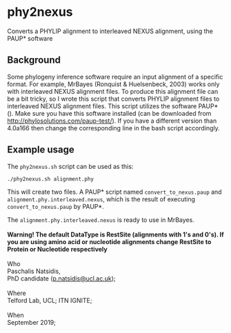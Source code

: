# phy2nexus
Converts a PHYLIP alignment to interleaved NEXUS alignment, using the PAUP* software


## Background

Some phylogeny inference software require an input alignment of a specific format. For example, MrBayes (Ronquist & Huelsenbeck, 2003) works only with interleaved NEXUS alignment files. To produce this alignment file can be a bit tricky, so I wrote this script that converts PHYLIP alignment files to interleaved NEXUS alignment files.
This script utilizes the software PAUP* (). Make sure you have this software installed (can be downloaded from http://phylosolutions.com/paup-test/). If you have a different version than 4.0a166 then change the corresponding line in the bash script accordingly.

## Example usage

The `phy2nexus.sh` script can be used as this:

```
./phy2nexus.sh alignment.phy
```

This will create two files. A PAUP* script named `convert_to_nexus.paup` and `alignment.phy.interleaved.nexus`, which is the result of executing `convert_to_nexus.paup` by PAUP*.

The `alignment.phy.interleaved.nexus` is ready to use in MrBayes.
<br>
<br>
**Warning! The default DataType is RestSite (alignments with 1's and 0's). If you are using amino acid or nucleotide alignments change RestSite to Protein or Nucleotide respectively**
<br> 
<br>
Who <br>
Paschalis Natsidis, <br>
PhD candidate (p.natsidis@ucl.ac.uk); 
<br><br>
Where <br>
Telford Lab, UCL;
ITN IGNITE; 
<br><br>
When <br>
September 2019;
